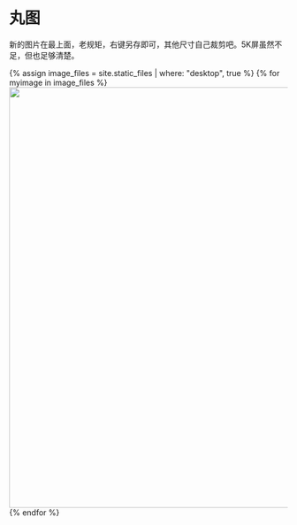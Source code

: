 # 丸图


新的图片在最上面，老规矩，右键另存即可，其他尺寸自己裁剪吧。5K屏虽然不足，但也足够清楚。

{% assign image_files = site.static_files | where: "desktop", true %}
{% for myimage in image_files %}
<img src="{{ myimage.path }}" width="760">
{% endfor %}


